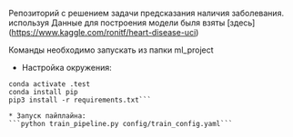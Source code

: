 Репозиторий с решением задачи предсказания наличия заболевания. используя
Данные для построения модели быля взяты [здесь] (https://www.kaggle.com/ronitf/heart-disease-uci)

Команды необходимо запускать из папки ml_project

* Настройка окружения:
```conda create -n .test
conda activate .test
conda install pip
pip3 install -r requirements.txt```

* Запуск пайплайна:
```python train_pipeline.py config/train_config.yaml```